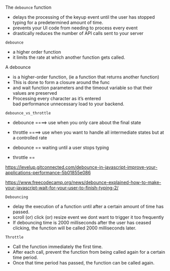 The `debounce` function 
- delays the processing of the keyup event until the user has stopped typing for a predetermined amount of time.
- prevents your UI code from needing to process every event 
- drastically reduces the number of API calls sent to your server

`debounce` 
- a higher order function
- it limits the rate at which another function gets called.

A debounce 
- is a higher-order function, (ie a function that returns another function)
- This is done to form a closure around the func 
- and wait function parameters and the timeout variable so that their values are preserved
- Processing every character as it’s entered    
    bad performance
    unnecessary load to your backend.

`debounce_vs_throttle`
- debounce ====> use when you only care about the final state
- throttle ====> use when you want to handle all intermediate states but at a controlled rate

- debounce == waiting until a user stops typing
- throttle == 
<!-- ------------------------------------------------------------------------------------- -->

https://levelup.gitconnected.com/debounce-in-javascript-improve-your-applications-performance-5b01855e086

https://www.freecodecamp.org/news/debounce-explained-how-to-make-your-javascript-wait-for-your-user-to-finish-typing-2/

<!-- --------------------------------------------------------------------------- -->

`Debouncing`
- delay the execution of a function until after a certain amount of time has passed.
- scroll (or) click (or) resize event
    we dont want to trigger it too frequently
- If debouncing time is 2000 milliseconds after the user has ceased clicking, the function will be called 2000 milliseconds later.


`Throttle`
- Call the function immediately the first time.
- After each call, prevent the function from being called again for a certain time period.
- Once that time period has passed, the function can be called again.

